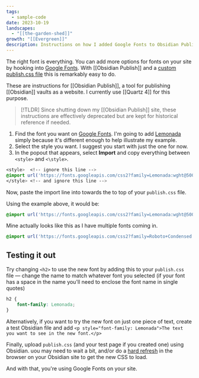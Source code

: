 ```yaml
---
tags:
  - sample-code
date: 2023-10-19
landscapes:
  - "[[the-garden-shed]]"
growth: "[[Evergreen]]"
description: Instructions on how I added Google Fonts to Obsidian Publish.
---
```

The right font is everything. You can add more options for fonts on your site by hooking into [Google Fonts](https://fonts.google.com/). With [[Obsidian Publish]] and a [custom publish.css file](https://help.obsidian.md/Licenses+%26+add-on+services/Obsidian+Publish#Custom+CSS) this is remarkably easy to do.

These are instructions for [[Obsidian Publish]], a tool for publishing [[Obsidian]] vaults as a website. I currently use [[Quartz 4]] for this purpose.

> [!TLDR]
> Since shutting down my [[Obsidian Publish]] site, these instructions are effectively deprecated but are kept for historical reference if needed.

1. Find the font you want on [Google Fonts](https://fonts.google.com/). I'm going to add [Lemonada](https://fonts.google.com/specimen/Lemonada) simply because it's different enough to help illustrate my example.
2. Select the style you want. I suggest you start with just the one for now.
3. In the popout that appears, select <i class="fa-solid fa-circle-dot"></i> **Import** and copy everything between `<style>` and `<\style>`.

```css
<style>  <!-- ignore this line -->
@import url('https://fonts.googleapis.com/css2?family=Lemonada:wght@500&display=swap');  
</style> <!-- and ignore this line -->
```

Now, paste the import line into towards the to top of your `publish.css` file.

Using the example above, it would be:

```css
@import url('https://fonts.googleapis.com/css2?family=Lemonada:wght@500&display=swap');
```

Mine actually looks like this as I have multiple fonts coming in.
```css
@import url('https://fonts.googleapis.com/css2?family=Roboto+Condensed:wght@400;700&family=Lemonada:wght@500&family=Open+Sans:ital,wght@0,400;0,700;0,800;1,400;1,700;1,800&display=swap');
```

## Testing it out
Try changing `<h2>` to use the new font by adding this to your `publish.css` file &mdash; change the name to match whatever font you selected (if your font has a space in the name you'll need to enclose the font name in single quotes)

```css
h2 {
	font-family: Lemonada;
}
```

Alternatively, if you want to try the new font on just one piece of text, create a test Obsidian file and add `<p style="font-family: Lemonada">The text you want to see in the new font.</p>`

Finally, upload ```publish.css``` (and your test page if you created one) using Obsidian. uou may need to wait a bit, and/or do a [hard refresh](https://www.documate.org/automation/what-is-a-hard-refresh-how-to-do-a-hard-refresh-in-any-browser/) in the browser on your Obsidian site to get the new CSS to load.

<i class="fa-solid fa-trophy trophyicon"></i> And with that, you're using Google Fonts on your site.